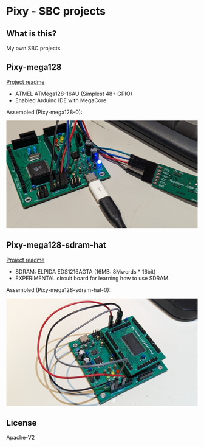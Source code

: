 # Pixy - SBC projects

## What is this?

My own SBC projects.

## Pixy-mega128

[Project readme](Pixy-mega128/README.md)

* ATMEL ATMega128-16AU (Simplest 48+ GPIO)
* Enabled Arduino IDE with MegaCore.

Assembled (Pixy-mega128-0):

![Pixy-mega128-0](Images/Pixy-mega128-0-1.jpg)

## Pixy-mega128-sdram-hat

[Project readme](Pixy-mega128-sdram-hat/README.md)

* SDRAM: ELPIDA EDS1216AGTA (16MB: 8Mwords * 16bit)
* EXPERIMENTAL circuit board for learning how to use SDRAM.

Assembled (Pixy-mega128-sdram-hat-0):

![Pixy-mega128-sdram-hat-0](Images/Pixy-mega128-sdram-hat-0-power.jpg)

## License

Apache-V2
